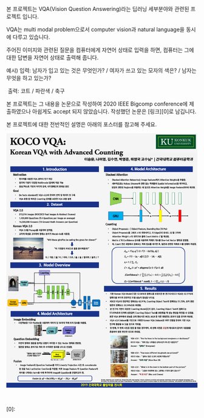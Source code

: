 본 프로젝트는 VQA(Vision Question Answering)라는 딥러닝 세부분야와 관련된 프로젝트 입니다.

VQA는 multi modal problem으로서 computer vision과 natural language을 동시에 다루고 있습니다.

주어진 이미지와 관련된 질문을 컴퓨터에게 자연어 상태로 입력을 하면, 컴퓨터는 그에 대한 답변을 자연어 상태로 출력해 줍니다.

예시) 입력: 남자가 입고 있는 것은 무엇인가? / 여자가 쓰고 있는 모자의 색은? / 남자는 무엇을 하고 있는가?

​          출력: 코트 / 파란색 / 축구

본 프로젝트는 그 내용을 논문으로 작성하여 2020 IEEE Bigcomp conference에 제출하였으나 아쉽게도 accept 되지 않았습니다. 작성했던 논문은 [링크][0]로 남깁니다.

본 프로젝트에 대한 전반적인 설명은 아래의 포스터를 참고해 주세요.

![KOCO VQA](/포스터.PNG)

<br/>

<!--이번 프로젝트는 쉽지 않은 프로젝트였다. 이미지와 자연어처리를 동시에 다뤄야하는 분야였기 때문이다.베이스로 삼은 코드(https://github.com/Cyanogenoid/vqa-counting/tree/master/vqa-v2)를 한국어에 맞게 수정, 보완하기 위해 수많은 시도를 하였다. 자연어처리 부분에 BERT를 적용해보기도 하고, 여러 fusion 방식(Linearsum, MLB, MCB)을 적용해보려고 노력하였다. 시도한 것 중 상당부분은 실패하였지만 결과적으로는 소기의 성과를 얻으며 프로젝트를 마칠 수 있었다.-->





[0]: 

